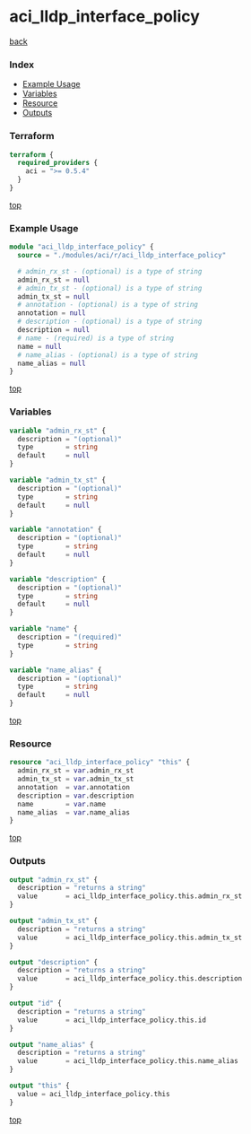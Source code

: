 # aci_lldp_interface_policy

[back](../aci.md)

### Index

- [Example Usage](#example-usage)
- [Variables](#variables)
- [Resource](#resource)
- [Outputs](#outputs)

### Terraform

```terraform
terraform {
  required_providers {
    aci = ">= 0.5.4"
  }
}
```

[top](#index)

### Example Usage

```terraform
module "aci_lldp_interface_policy" {
  source = "./modules/aci/r/aci_lldp_interface_policy"

  # admin_rx_st - (optional) is a type of string
  admin_rx_st = null
  # admin_tx_st - (optional) is a type of string
  admin_tx_st = null
  # annotation - (optional) is a type of string
  annotation = null
  # description - (optional) is a type of string
  description = null
  # name - (required) is a type of string
  name = null
  # name_alias - (optional) is a type of string
  name_alias = null
}
```

[top](#index)

### Variables

```terraform
variable "admin_rx_st" {
  description = "(optional)"
  type        = string
  default     = null
}

variable "admin_tx_st" {
  description = "(optional)"
  type        = string
  default     = null
}

variable "annotation" {
  description = "(optional)"
  type        = string
  default     = null
}

variable "description" {
  description = "(optional)"
  type        = string
  default     = null
}

variable "name" {
  description = "(required)"
  type        = string
}

variable "name_alias" {
  description = "(optional)"
  type        = string
  default     = null
}
```

[top](#index)

### Resource

```terraform
resource "aci_lldp_interface_policy" "this" {
  admin_rx_st = var.admin_rx_st
  admin_tx_st = var.admin_tx_st
  annotation  = var.annotation
  description = var.description
  name        = var.name
  name_alias  = var.name_alias
}
```

[top](#index)

### Outputs

```terraform
output "admin_rx_st" {
  description = "returns a string"
  value       = aci_lldp_interface_policy.this.admin_rx_st
}

output "admin_tx_st" {
  description = "returns a string"
  value       = aci_lldp_interface_policy.this.admin_tx_st
}

output "description" {
  description = "returns a string"
  value       = aci_lldp_interface_policy.this.description
}

output "id" {
  description = "returns a string"
  value       = aci_lldp_interface_policy.this.id
}

output "name_alias" {
  description = "returns a string"
  value       = aci_lldp_interface_policy.this.name_alias
}

output "this" {
  value = aci_lldp_interface_policy.this
}
```

[top](#index)